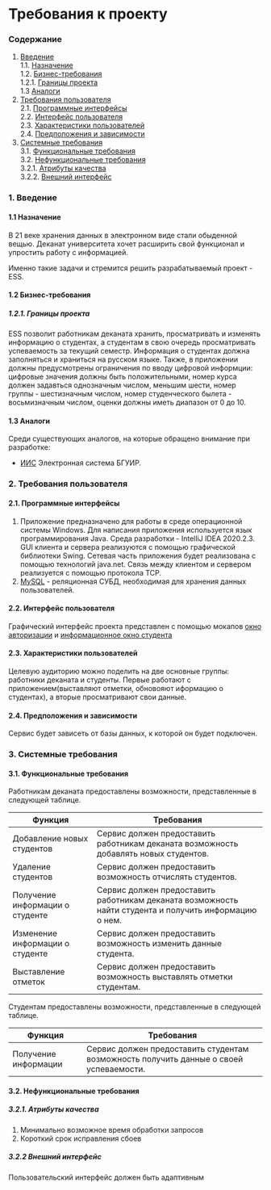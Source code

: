 # Требования к проекту
### Содержание
1. [Введение](#1) <br>
  1.1. [Назначение](#1.1) <br>
  1.2. [Бизнес-требования](#1.2) <br>
      1.2.1. [Границы проекта](#1.2.1) <br>
  1.3 [Аналоги](#1.3) <br>
2. [Требования пользователя](#2) <br>
  2.1. [Программные интерфейсы](#2.1) <br>
  2.2. [Интерфейс пользователя](#2.2) <br>
  2.3. [Характеристики пользователей](#2.3) <br>
  2.4. [Предположения и зависимости](#2.4) <br>
3. [Системные требования](#3.) <br>
  3.1. [Функциональные требования](#3.1) <br>
  3.2. [Нефункциональные требования](#3.2) <br>
     3.2.1. [Атрибуты качества](#3.2.1) <br>
     3.2.2. [Внешний интерфейс](#3.2.2) <br>

### 1. Введение <a name="1"></a>
#### 1.1 Назначение <a name="1.1"></a>
В 21 веке хранения данных в электронном виде стали обыденной вещью. Деканат университета хочет расширить свой функционал и упростить работу с информацией.
 
Именно такие задачи и стремится решить разрабатываемый проект  - ESS.
#### 1.2 Бизнес-требования <a name="1.2"></a>
##### 1.2.1. Границы проекта <a name="1.2.1"></a>
ESS позволит работникам деканата хранить, просматривать и изменять информацию о студентах, а студентам в свою очередь просматривать успеваемость за текущий семестр.
Информация о студентах должна заполняться и храниться на русском языке. Также, в приложении должны предусмотрены ограничения по вводу цифровой информции: цифровые значения должны быть положительными, номер курса должен задавться однозначным числом, меньшим шести, номер группы - шестизначным числом, номер студенческого былета - восьмизначным числом, оценки должны иметь диапазон от 0 до 10.
#### 1.3 Аналоги <a name="1.3"></a>
Среди существующих аналогов, на которые обращено внимание при разработке:
* [ИИС](https://iis.bsuir.by/welcome/) Электронная система БГУИР.
### 2. Требования пользователя <a name="2"></a>
#### 2.1. Программные интерфейсы <a name="2.1"></a>
1) Приложение предназначено для работы в среде операционной системы Windows. Для написания приложения используется язык программирования Java. Среда разработки - IntelliJ IDEA 2020.2.3. GUI клиента и сервера реализуются с помощью графической библиотеки Swing. Сетевая часть приложения будет реализована с помощью технологий java.net. Связь между клиентом и сервером реализуется с помощью протокола TCP.
2) [MySQL](https://www.mysql.com/) - реляционная СУБД, необходимая для хранения данных пользователей.
#### 2.2. Интерфейс пользователя <a name="2.2"></a>
Графический интерфейс проекта представлен с помощью мокапов [окно авторизации](https://github.com/SitnikovAlexey850504/ESS/blob/main/mockups/Authorization.pdf) и [информационное окно студента](https://github.com/SitnikovAlexey850504/ESS/blob/main/mockups/Student.pdf) 
#### 2.3. Характеристики пользователей <a name="2.3"></a>
Целевую аудиторию можно поделить на две основные группы: работники деканата и студенты. Первые работают с приложением(выставляют отметки, обновояют иформацию о студентах), а вторые просматривают свои данные.
#### 2.4. Предположения и зависимости <a name="2.4"></a>
Сервис будет зависеть от базы данных, к которой он будет подключен.
### 3. Системные требования <a name="3"></a>
#### 3.1. Функциональные требования <a name="3.1"></a>
Работникам деканата предоставлены возможности, представленные в следующей таблице.

Функция | Требования
--- | ---
Добавление новых студентов | Сервис должен предоставить работникам деканата возможность добавлять новых студентов.
Удаление студентов | Сервис должен предоставить возможность отчислять студентов.
Получение информации о студенте | Сервис должен предоставить работникам деканата возможность найти студента и получить информацию о нем.
Изменение информации о студенте | Сервис должен предоставить возможность изменить данные студента.
Выставление отметок | Сервис должен предоставить возможность выставлять отметки студентам.


Студентам предоставлены возможности, представленные в следующей таблице.

Функция | Требования
--- | ---
Получение информации | Сервис должен предоставить студентам возможность получить данные о своей успеваемости.

#### 3.2. Нефункциональные требования <a name="3.2"></a>
  ##### 3.2.1. Атрибуты качества <a name="3.2.1"></a>
1) Минимально возможное время обработки запросов
2) Короткий срок исправления сбоев
  ##### 3.2.2 Внешний интерфейс <a name="3.2.2"></a>
Пользовательский интерфейс должен быть адаптивным
